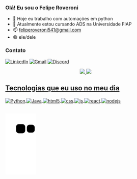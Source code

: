 ### Olá! Eu sou o Felipe Roveroni

- 🔭 Hoje eu trabalho com automações em python
- 🌱 Atualmente estou cursando ADS na Universidade FIAP
- 📫 feliperoveroni541@gmail.com
- 😄 ele/dele

### Contato

[![LinkedIn](https://img.shields.io/badge/LinkedIn-0077B5?style=for-the-badge&logo=linkedin&logoColor=white
)](https://www.linkedin.com/in/felipe-oliveira-a046b221a/)
[![Gmail](https://img.shields.io/badge/Gmail-D14836?style=for-the-badge&logo=gmail&logoColor=white)]() 
[![Discord](https://img.shields.io/badge/Discord-7289DA?style=for-the-badge&logo=discord&logoColor=white
)]()

<div align="center">
  <a href="https://github.com/FelipeRoveroni">
  <img height="160em" src="https://github-readme-stats.vercel.app/api?username=FelipeRoveroni&show_icons=true&theme=dark&include_all_commits=true&count_private=true"/>
  <img height="160em" src="https://github-readme-stats.vercel.app/api/top-langs/?username=FelipeRoveroni&layout=compact&langs_count=7&theme=dark"/>
</div>

## Tecnologias que eu uso no meu dia

<div style="display: inline_block">
  <img align="center" alt="Python" src="https://img.shields.io/badge/Python-3776AB?style=for-the-badge&logo=python&logoColor=white" />
  <img align="center" alt="Java" src="https://img.shields.io/badge/Java-ED8B00?style=for-the-badge&logo=java&logoColor=white" />
  <img align="center" alt="html5" src="https://img.shields.io/badge/HTML5-E34F26?style=for-the-badge&logo=html5&logoColor=white" />
  <img align="center" alt="css" src="https://img.shields.io/badge/CSS3-1572B6?style=for-the-badge&logo=css3&logoColor=white" />
  <img align="center" alt="js" src="https://img.shields.io/badge/JavaScript-F7DF1E?style=for-the-badge&logo=javascript&logoColor=black" />
  <img align="center" alt="react" src="https://img.shields.io/badge/React-20232A?style=for-the-badge&logo=react&logoColor=61DAFB" />
  <img align="center" alt="nodejs" src="https://img.shields.io/badge/Node.js-43853D?style=for-the-badge&logo=node.js&logoColor=white" />
</div><br/>

![snake gif](https://github.com/FelipeRoveroni/FelipeRoveroni/blob/output/github-contribution-grid-snake.svg)
